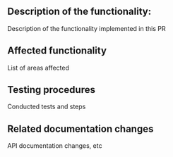 ## Description of the functionality:
Description of the functionality implemented in this PR

## Affected functionality
List of areas affected

## Testing procedures
Conducted tests and steps

## Related documentation changes
API documentation changes, etc
